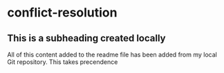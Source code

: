 # conflict-resolution

## This is a subheading created locally

All of this content added to the readme file has been added from my local Git repository. This takes precendence
